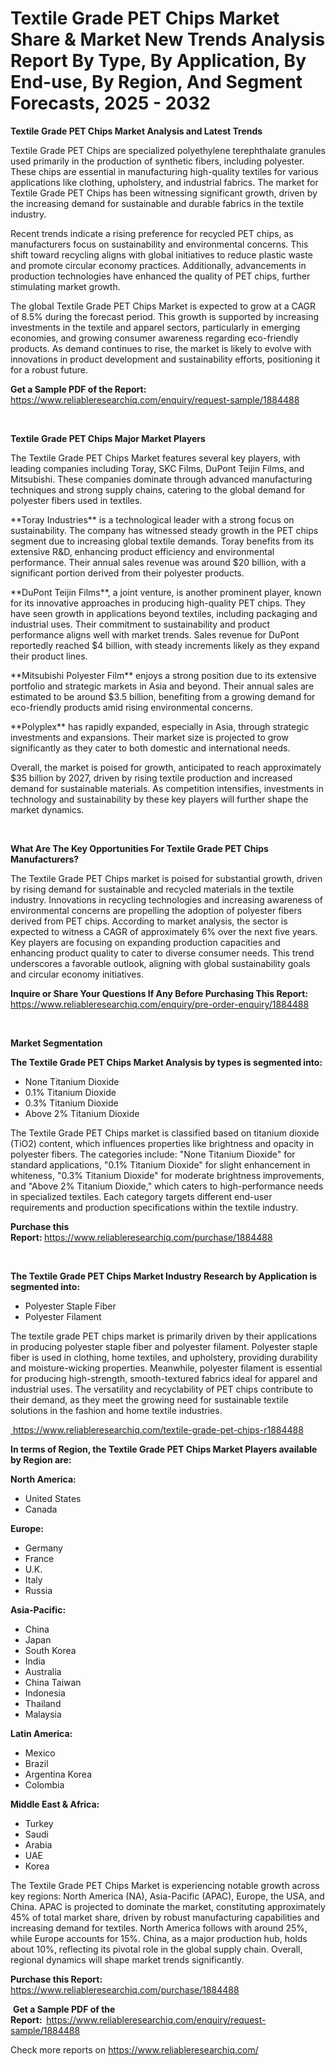 <p><h1>Textile Grade PET Chips Market Share & Market New Trends Analysis Report By Type, By Application, By End-use, By Region, And Segment Forecasts, 2025 - 2032</h1></p><p><strong>Textile Grade PET Chips Market Analysis and Latest Trends</strong></p>
<p><p>Textile Grade PET Chips are specialized polyethylene terephthalate granules used primarily in the production of synthetic fibers, including polyester. These chips are essential in manufacturing high-quality textiles for various applications like clothing, upholstery, and industrial fabrics. The market for Textile Grade PET Chips has been witnessing significant growth, driven by the increasing demand for sustainable and durable fabrics in the textile industry.</p><p>Recent trends indicate a rising preference for recycled PET chips, as manufacturers focus on sustainability and environmental concerns. This shift toward recycling aligns with global initiatives to reduce plastic waste and promote circular economy practices. Additionally, advancements in production technologies have enhanced the quality of PET chips, further stimulating market growth. </p><p>The global Textile Grade PET Chips Market is expected to grow at a CAGR of 8.5% during the forecast period. This growth is supported by increasing investments in the textile and apparel sectors, particularly in emerging economies, and growing consumer awareness regarding eco-friendly products. As demand continues to rise, the market is likely to evolve with innovations in product development and sustainability efforts, positioning it for a robust future.</p></p>
<p><strong>Get a Sample PDF of the Report:&nbsp;</strong> <a href="https://www.reliableresearchiq.com/enquiry/request-sample/1884488?utm_campaign=2732&utm_medium=2&utm_source=Github&utm_content=ia&utm_term=03042025&utm_id=textile-grade-pet-chips">https://www.reliableresearchiq.com/enquiry/request-sample/1884488</a></p>
<p>&nbsp;</p>
<p><strong>Textile Grade PET Chips Major Market Players</strong></p>
<p><p>The Textile Grade PET Chips Market features several key players, with leading companies including Toray, SKC Films, DuPont Teijin Films, and Mitsubishi. These companies dominate through advanced manufacturing techniques and strong supply chains, catering to the global demand for polyester fibers used in textiles.</p><p>**Toray Industries** is a technological leader with a strong focus on sustainability. The company has witnessed steady growth in the PET chips segment due to increasing global textile demands. Toray benefits from its extensive R&D, enhancing product efficiency and environmental performance. Their annual sales revenue was around $20 billion, with a significant portion derived from their polyester products.</p><p>**DuPont Teijin Films**, a joint venture, is another prominent player, known for its innovative approaches in producing high-quality PET chips. They have seen growth in applications beyond textiles, including packaging and industrial uses. Their commitment to sustainability and product performance aligns well with market trends. Sales revenue for DuPont reportedly reached $4 billion, with steady increments likely as they expand their product lines.</p><p>**Mitsubishi Polyester Film** enjoys a strong position due to its extensive portfolio and strategic markets in Asia and beyond. Their annual sales are estimated to be around $3.5 billion, benefiting from a growing demand for eco-friendly products amid rising environmental concerns.</p><p>**Polyplex** has rapidly expanded, especially in Asia, through strategic investments and expansions. Their market size is projected to grow significantly as they cater to both domestic and international needs.</p><p>Overall, the market is poised for growth, anticipated to reach approximately $35 billion by 2027, driven by rising textile production and increased demand for sustainable materials. As competition intensifies, investments in technology and sustainability by these key players will further shape the market dynamics.</p></p>
<p>&nbsp;</p>
<p><strong>What Are The Key Opportunities For Textile Grade PET Chips Manufacturers?</strong></p>
<p><p>The Textile Grade PET Chips market is poised for substantial growth, driven by rising demand for sustainable and recycled materials in the textile industry. Innovations in recycling technologies and increasing awareness of environmental concerns are propelling the adoption of polyester fibers derived from PET chips. According to market analysis, the sector is expected to witness a CAGR of approximately 6% over the next five years. Key players are focusing on expanding production capacities and enhancing product quality to cater to diverse consumer needs. This trend underscores a favorable outlook, aligning with global sustainability goals and circular economy initiatives.</p></p>
<p><strong>Inquire or Share Your Questions If Any Before Purchasing This Report:</strong> <a href="https://www.reliableresearchiq.com/enquiry/pre-order-enquiry/1884488?utm_campaign=2732&utm_medium=2&utm_source=Github&utm_content=ia&utm_term=03042025&utm_id=textile-grade-pet-chips">https://www.reliableresearchiq.com/enquiry/pre-order-enquiry/1884488</a></p>
<p>&nbsp;</p>
<p><strong>Market Segmentation</strong></p>
<p><strong>The Textile Grade PET Chips Market Analysis by types is segmented into:</strong></p>
<p><ul><li>None Titanium Dioxide</li><li>0.1% Titanium Dioxide</li><li>0.3% Titanium Dioxide</li><li>Above 2% Titanium Dioxide</li></ul></p>
<p><p>The Textile Grade PET Chips market is classified based on titanium dioxide (TiO2) content, which influences properties like brightness and opacity in polyester fibers. The categories include: "None Titanium Dioxide" for standard applications, "0.1% Titanium Dioxide" for slight enhancement in whiteness, "0.3% Titanium Dioxide" for moderate brightness improvements, and "Above 2% Titanium Dioxide," which caters to high-performance needs in specialized textiles. Each category targets different end-user requirements and production specifications within the textile industry.</p></p>
<p><strong>Purchase this Report:&nbsp;</strong><a href="https://www.reliableresearchiq.com/purchase/1884488?utm_campaign=2732&utm_medium=2&utm_source=Github&utm_content=ia&utm_term=03042025&utm_id=textile-grade-pet-chips">https://www.reliableresearchiq.com/purchase/1884488</a></p>
<p>&nbsp;</p>
<p><strong>The Textile Grade PET Chips Market Industry Research by Application is segmented into:</strong></p>
<p><ul><li>Polyester Staple Fiber</li><li>Polyester Filament</li></ul></p>
<p><p>The textile grade PET chips market is primarily driven by their applications in producing polyester staple fiber and polyester filament. Polyester staple fiber is used in clothing, home textiles, and upholstery, providing durability and moisture-wicking properties. Meanwhile, polyester filament is essential for producing high-strength, smooth-textured fabrics ideal for apparel and industrial uses. The versatility and recyclability of PET chips contribute to their demand, as they meet the growing need for sustainable textile solutions in the fashion and home textile industries.</p></p>
<p><a href="https://www.reliableresearchiq.com/textile-grade-pet-chips-r1884488?utm_campaign=2732&utm_medium=2&utm_source=Github&utm_content=ia&utm_term=03042025&utm_id=textile-grade-pet-chips">&nbsp;https://www.reliableresearchiq.com/textile-grade-pet-chips-r1884488</a></p>
<p><strong>In terms of Region, the Textile Grade PET Chips Market Players available by Region are:</strong></p>
<p>
    <p> <strong> North America: </strong>
        <ul>
            <li>United States</li>
            <li>Canada</li>
        </ul>
        </p> 
    <p> <strong> Europe: </strong>
        <ul>
            <li>Germany</li>
            <li>France</li>
            <li>U.K.</li>
            <li>Italy</li>
            <li>Russia</li>
        </ul>
        </p> 
    <p> <strong> Asia-Pacific: </strong>
        <ul>
            <li>China</li>
            <li>Japan</li>
            <li>South Korea</li>
            <li>India</li>
            <li>Australia</li>
            <li>China Taiwan</li>
            <li>Indonesia</li>
            <li>Thailand</li>
            <li>Malaysia</li>
        </ul>
        </p> 
    <p> <strong> Latin America: </strong>
        <ul>
            <li>Mexico</li>
            <li>Brazil</li>
            <li>Argentina Korea</li>
            <li>Colombia</li>
        </ul>
        </p> 
    <p> <strong> Middle East & Africa: </strong>
        <ul>
            <li>Turkey</li>
            <li>Saudi</li>
            <li>Arabia</li>
            <li>UAE</li>
            <li>Korea</li>
        </ul>
    </p>
    </p>
<p><p>The Textile Grade PET Chips Market is experiencing notable growth across key regions: North America (NA), Asia-Pacific (APAC), Europe, the USA, and China. APAC is projected to dominate the market, constituting approximately 45% of total market share, driven by robust manufacturing capabilities and increasing demand for textiles. North America follows with around 25%, while Europe accounts for 15%. China, as a major production hub, holds about 10%, reflecting its pivotal role in the global supply chain. Overall, regional dynamics will shape market trends significantly.</p></p>
<p><strong>Purchase this Report: </strong><a href="https://www.reliableresearchiq.com/purchase/1884488?utm_campaign=2732&utm_medium=2&utm_source=Github&utm_content=ia&utm_term=03042025&utm_id=textile-grade-pet-chips">https://www.reliableresearchiq.com/purchase/1884488</a></p>
<p>&nbsp;<strong>Get a Sample PDF of the Report:&nbsp;&nbsp;</strong><a href="https://www.reliableresearchiq.com/enquiry/request-sample/1884488?utm_campaign=2732&utm_medium=2&utm_source=Github&utm_content=ia&utm_term=03042025&utm_id=textile-grade-pet-chips">https://www.reliableresearchiq.com/enquiry/request-sample/1884488</a></p>
<p><strong></strong></p>
<p>Check more reports on <a href="https://www.reliableresearchiq.com/?utm_campaign=2732&utm_medium=2&utm_source=Github&utm_content=ia&utm_term=03042025&utm_id=textile-grade-pet-chips">https://www.reliableresearchiq.com/</a></p>
